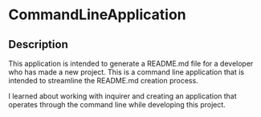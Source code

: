 # CommandLineApplication

## Description
This application is intended to generate a README.md file for a developer who has made a new project. This is a command line application that is intended to streamline the README.md creation process.

I learned about working with inquirer and creating an application that operates through the command line while developing this project.
